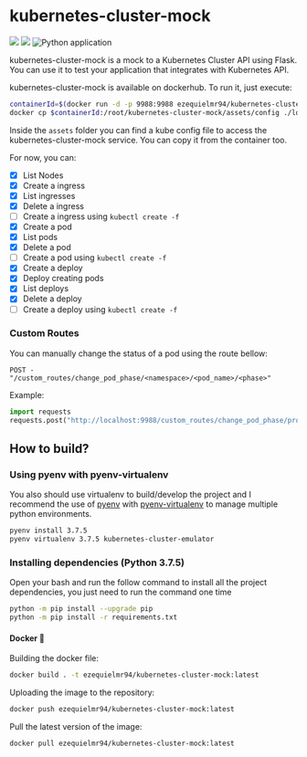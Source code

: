# kubernetes-cluster-mock

<img src="https://img.shields.io/badge/python-3.7.5-blue"> <img src="https://img.shields.io/github/license/digital-divas/PINP"> ![Python application](https://github.com/ezequielramos/azure-cosmos-emulator/workflows/Python%20application/badge.svg)

kubernetes-cluster-mock is a mock to a Kubernetes Cluster API using Flask. You can use it to test your application that integrates with Kubernetes API.

kubernetes-cluster-mock is available on dockerhub. To run it, just execute:

```bash
containerId=$(docker run -d -p 9988:9988 ezequielmr94/kubernetes-cluster-mock:latest)
docker cp $containerId:/root/kubernetes-cluster-mock/assets/config ./local_config
```

Inside the `assets` folder you can find a kube config file to access the kubernetes-cluster-mock service.
You can copy it from the container too.

For now, you can:

- [x] List Nodes
- [x] Create a ingress
- [x] List ingresses
- [x] Delete a ingress
- [ ] Create a ingress using `kubectl create -f`
- [x] Create a pod
- [x] List pods
- [x] Delete a pod
- [ ] Create a pod using `kubectl create -f`
- [X] Create a deploy
- [X] Deploy creating pods
- [X] List deploys
- [X] Delete a deploy
- [ ] Create a deploy using `kubectl create -f`

### Custom Routes

You can manually change the status of a pod using the route bellow:
```
POST - "/custom_routes/change_pod_phase/<namespace>/<pod_name>/<phase>"
```

Example:
```python
import requests
requests.post("http://localhost:9988/custom_routes/change_pod_phase/production/pod-1/Pending")
```

## How to build?
### Using pyenv with pyenv-virtualenv

You also should use virtualenv to build/develop the project and I recommend the use of [pyenv](https://github.com/pyenv/pyenv) with [pyenv-virtualenv](https://github.com/pyenv/pyenv-virtualenv) to manage multiple python environments.


```bash
pyenv install 3.7.5
pyenv virtualenv 3.7.5 kubernetes-cluster-emulator
```

### Installing dependencies (Python 3.7.5)

Open your bash and run the follow command to install all the project dependencies, you just need to run the command one time

```bash
python -m pip install --upgrade pip
python -m pip install -r requirements.txt
```

#### Docker 🐋

Building the docker file:
```bash
docker build . -t ezequielmr94/kubernetes-cluster-mock:latest
```

Uploading the image to the repository:
```bash
docker push ezequielmr94/kubernetes-cluster-mock:latest
```

Pull the latest version of the image:
```bash
docker pull ezequielmr94/kubernetes-cluster-mock:latest
```
